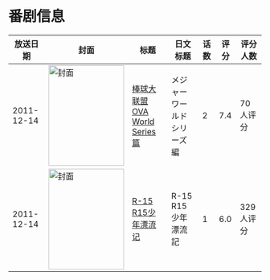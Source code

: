 # 番剧信息

|放送日期|封面|标题|日文标题|话数|评分|评分人数|
|---|---|---|---|---|---|---|
|2011-12-14|<img src="https://lain.bgm.tv/pic/cover/c/55/df/30141_Dl19B.jpg" alt="封面" style="width:150px;height:200px;object-fit:cover;">|[棒球大联盟OVA World Series篇](https://bangumi.tv/subject/30141)|メジャー ワールドシリーズ編|2|7.4|70人评分|
|2011-12-14|<img src="https://lain.bgm.tv/pic/cover/c/b9/b3/24542_Vr326.jpg" alt="封面" style="width:150px;height:200px;object-fit:cover;">|[R-15 R15少年漂流记](https://bangumi.tv/subject/24542)|R-15 R15少年漂流記|1|6.0|329人评分|
